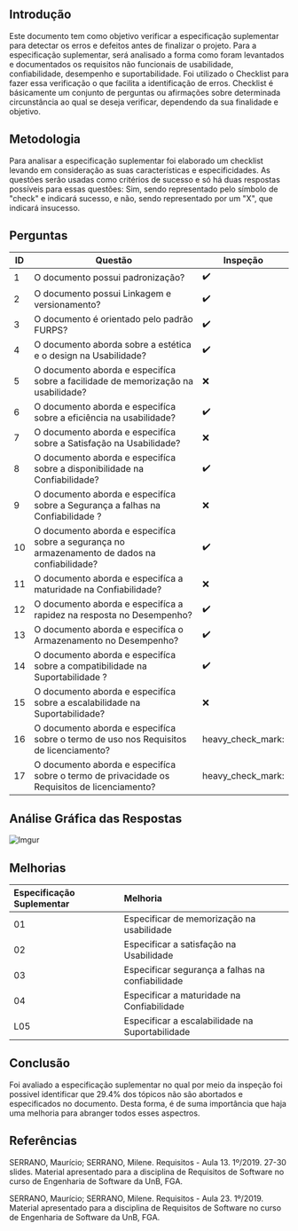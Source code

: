 ## Introdução

Este documento tem como objetivo verificar a especificação suplementar para detectar os erros e defeitos antes de finalizar o projeto. Para a especificação suplementar, será analisado a forma como foram levantados e documentados os requisitos não funcionais de  usabilidade, confiabilidade, desempenho e suportabilidade. Foi utilizado o Checklist para fazer essa verificação o que facilita a identificação de erros. Checklist é básicamente um conjunto de perguntas ou afirmações sobre determinada circunstância ao qual se deseja verificar, dependendo da sua finalidade e objetivo. 

## Metodologia

Para analisar a especificação suplementar foi elaborado um checklist levando em consideração as suas  características e especificidades. As questões serão usadas como critérios de sucesso e só há duas respostas possíveis para essas questões: Sim, sendo representado pelo símbolo de "check" e indicará sucesso, e não, sendo representado por um "X", que indicará insucesso.


##  Perguntas

|ID|Questão| Inspeção |
|--|--|--|
|1 | O documento possui padronização?|:heavy_check_mark: |
|2 | O documento possui Linkagem e  versionamento? | :heavy_check_mark:|
|3 | O documento é orientado pelo padrão FURPS? | :heavy_check_mark:|
|4 | O documento aborda sobre a estética e  o design na Usabilidade? | :heavy_check_mark:|
|5 | O documento aborda e especifíca sobre a facilidade de memorização na usabilidade? |:x:|
|6 | O documento aborda e especifíca  sobre a eficiência na usabilidade? | :heavy_check_mark:|
|7 | O documento aborda e especifíca sobre a Satisfação na Usabilidade? |:x:|
|8 | O documento aborda e especifíca sobre a disponibilidade na Confiabilidade?| :heavy_check_mark:|
|9 | O documento aborda e especifíca sobre a Segurança a falhas na Confiabilidade ? | :x:|
|10 | O documento aborda e especifíca sobre a segurança no armazenamento de dados na confiabilidade? |:heavy_check_mark:| 
|11 | O documento aborda e especifíca a maturidade na Confiabilidade?| :x:|
|12 | O documento aborda e especifíca a  rapidez na resposta no Desempenho? | :heavy_check_mark:|
|13 | O documento aborda e especifíca o Armazenamento no Desempenho? | :heavy_check_mark:|
|14 | O documento aborda e especifíca sobre a compatibilidade na Suportabilidade ? | :heavy_check_mark:|
|15 |  O documento aborda e especifíca sobre a escalabilidade na Suportabilidade?| :x:|
|16 |   O documento aborda e especifíca sobre o termo de uso nos Requisitos de licenciamento?| heavy_check_mark: |
|17 |   O documento aborda e especifíca sobre o termo de privacidade os Requisitos de licenciamento?| heavy_check_mark: |

## Análise Gráfica das Respostas


![Imgur](https://i.imgur.com/JZXvmpD.png)

## Melhorias 

| Especificação Suplementar | Melhoria |
|:-------|:---------|
| 01 | Especificar de memorização na usabilidade|
| 02 | Especificar a satisfação na Usabilidade |
| 03 | Especificar segurança a falhas na confiabilidade|
| 04 | Especificar a maturidade na Confiabilidade |
| L05 | Especificar a escalabilidade na Suportabilidade |

## Conclusão 

Foi avaliado a especificação suplementar no qual  por meio da inspeção foi possivel identificar que 29.4% dos tópicos não são abortados e especificados no documento. Desta forma, é de suma importância que haja uma melhoria para abranger todos esses aspectros.

## Referências

SERRANO, Maurício; SERRANO, Milene. Requisitos - Aula 13. 1º/2019. 27-30 slides. Material apresentado para a disciplina de Requisitos de Software no curso de Engenharia de Software da UnB, FGA.

SERRANO, Maurício; SERRANO, Milene. Requisitos - Aula 23. 1º/2019. Material apresentado para a disciplina de Requisitos de Software no curso de Engenharia de Software da UnB, FGA.


